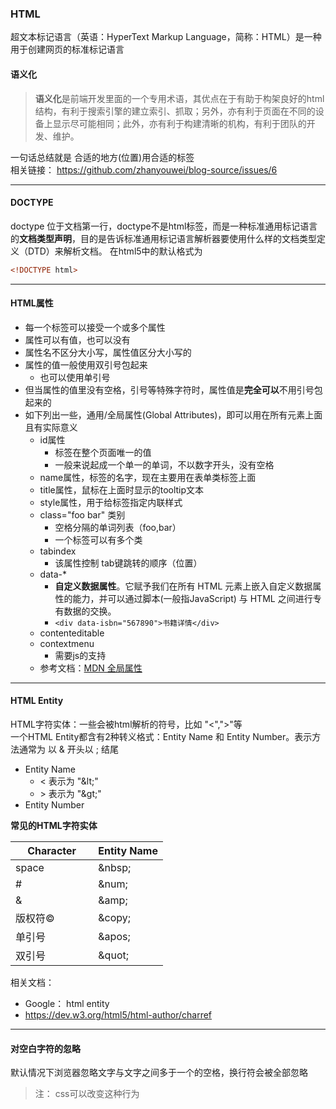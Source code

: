 ### HTML
超文本标记语言（英语：HyperText Markup Language，简称：HTML）是一种用于创建网页的标准标记语言

#### 语义化
> **语义化**是前端开发里面的一个专用术语，其优点在于有助于构架良好的html结构，有利于搜索引擎的建立索引、抓取；另外，亦有利于页面在不同的设备上显示尽可能相同；此外，亦有利于构建清晰的机构，有利于团队的开发、维护。  

一句话总结就是 合适的地方(位置)用合适的标签  
相关链接： https://github.com/zhanyouwei/blog-source/issues/6

-----
#### DOCTYPE
doctype 位于文档第一行，doctype不是html标签，而是一种标准通用标记语言的**文档类型声明**，目的是告诉标准通用标记语言解析器要使用什么样的文档类型定义（DTD）来解析文档。
在html5中的默认格式为
```html
<!DOCTYPE html>
```
----
#### HTML属性
* 每一个标签可以接受一个或多个属性
* 属性可以有值，也可以没有
* 属性名不区分大小写，属性值区分大小写的
* 属性的值一般使用双引号包起来
  * 也可以使用单引号
* 但当属性的值里没有空格，引号等特殊字符时，属性值是**完全可以**不用引号包起来的
* 如下列出一些，通用/全局属性(Global Attributes)，即可以用在所有元素上面且有实际意义
    + id属性
        * 标签在整个页面唯一的值
        * 一般来说起成一个单一的单词，不以数字开头，没有空格
    + name属性，标签的名字，现在主要用在表单类标签上面
    + title属性，鼠标在上面时显示的tooltip文本
    + style属性，用于给标签指定内联样式
    + class="foo bar" 类别
      * 空格分隔的单词列表（foo,bar）
      * 一个标签可以有多个类
    + tabindex
      * 该属性控制 tab键跳转的顺序（位置）
    + data-*
      * **自定义数据属性**。它赋予我们在所有 HTML 元素上嵌入自定义数据属性的能力，并可以通过脚本(一般指JavaScript) 与 HTML 之间进行专有数据的交换。
      * `<div data-isbn="567890">书籍详情</div>`
    + contenteditable
    + contextmenu
      * 需要js的支持
    * 参考文档：[MDN 全局属性](https://developer.mozilla.org/en-US/docs/Web/HTML/Global_attributes)

------
#### HTML Entity
HTML字符实体：一些会被html解析的符号，比如 "<",">"等  
一个HTML Entity都含有2种转义格式：Entity Name 和 Entity Number。表示方法通常为 以 & 开头以 ; 结尾
 - Entity Name
    - \< 表示为 "\&lt;"
    - \> 表示为 "\&gt;"
 - Entity Number

 **常见的HTML字符实体**

| Character|Entity Name	 |
|----------|-------------|
| space	　　| \&nbsp;	    |
|#	　　　　| \&num;	     |
|&	　　　　| \&amp;	     |
|版权符&copy;	| \&copy;	   |
|单引号	　　　　| \&apos;	  |
|双引号　　　　| \&quot;	  |

相关文档：
  * Google： html entity
  * https://dev.w3.org/html5/html-author/charref
-----
#### 对空白字符的忽略
默认情况下浏览器忽略文字与文字之间多于一个的空格，换行符会被全部忽略
> 注： css可以改变这种行为
